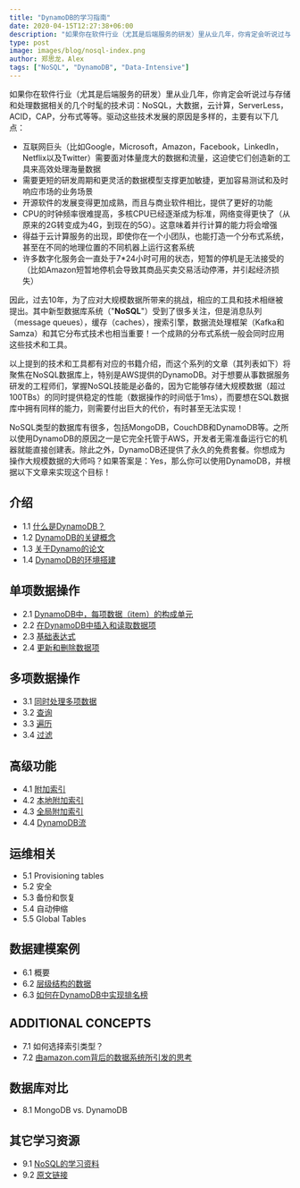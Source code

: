 ```yaml
---
title: "DynamoDB的学习指南"
date: 2020-04-15T12:27:38+06:00
description: "如果你在软件行业（尤其是后端服务的研发）里从业几年，你肯定会听说过与存储和处理数据相关的几个时髦的技术词：NoSQL，大数据，云计算，ServerLess，ACID，CAP，分布式等等。驱动这些技术发展的原因是多样的，主要有以下几点："
type: post
image: images/blog/nosql-index.png
author: 郑思龙，Alex
tags: ["NoSQL", "DynamoDB", "Data-Intensive"]
---
```


如果你在软件行业（尤其是后端服务的研发）里从业几年，你肯定会听说过与存储和处理数据相关的几个时髦的技术词：NoSQL，大数据，云计算，ServerLess，ACID，CAP，分布式等等。驱动这些技术发展的原因是多样的，主要有以下几点：

* 互联网巨头（比如Google，Microsoft，Amazon，Facebook，LinkedIn，Netflix以及Twitter）需要面对体量庞大的数据和流量，这迫使它们创造新的工具来高效处理海量数据
* 需要更短的研发周期和更灵活的数据模型支撑更加敏捷，更加容易测试和及时响应市场的业务场景
* 开源软件的发展变得更加成熟，而且与商业软件相比，提供了更好的功能
* CPU的时钟频率很难提高，多核CPU已经逐渐成为标准，网络变得更快了（从原来的2G转变成为4G，到现在的5G）。这意味着并行计算的能力将会增强
* 得益于云计算服务的出现，即使你在一个小团队，也能打造一个分布式系统，甚至在不同的地理位置的不同机器上运行这套系统
* 许多数字化服务会一直处于7*24小时可用的状态，短暂的停机是无法接受的（比如Amazon短暂地停机会导致其商品买卖交易活动停滞，并引起经济损失）

因此，过去10年，为了应对大规模数据所带来的挑战，相应的工具和技术相继被提出。其中新型数据库系统（"**NoSQL**"）受到了很多关注，但是消息队列（message queues），缓存（caches），搜索引擎，数据流处理框架（Kafka和Samza）和其它分布式技术也相当重要！一个成熟的分布式系统一般会同时应用这些技术和工具。

以上提到的技术和工具都有对应的书籍介绍，而这个系列的文章（其列表如下）将聚焦在NoSQL数据库上，特别是AWS提供的DynamoDB。对于想要从事数据服务研发的工程师们，掌握NoSQL技能是必备的，因为它能够存储大规模数据（超过100TBs）的同时提供稳定的性能（数据操作的时间低于1ms），而要想在SQL数据库中拥有同样的能力，则需要付出巨大的代价，有时甚至无法实现！

NoSQL类型的数据库有很多，包括MongoDB，CouchDB和DynamoDB等。之所以使用DynamoDB的原因之一是它完全托管于AWS，开发者无需准备运行它的机器就能直接创建表。除此之外，DynamoDB还提供了永久的免费套餐。你想成为操作大规模数据的大师吗？如果答案是：Yes，那么你可以使用DynamoDB，并根据以下文章来实现这个目标！

## 介绍

* 1.1  [什么是DynamoDB？](https://2cloudlab.com/nosql/what-is-dynamo-db/)
* 1.2  [DynamoDB的关键概念](https://2cloudlab.com/nosql/key-concepts/)
* 1.3  [关于Dynamo的论文](https://2cloudlab.com/nosql/the-dynamo-paper/)
* 1.4  [DynamoDB的环境搭建](https://2cloudlab.com/nosql/environment-setup/)

## 单项数据操作

* 2.1  [DynamoDB中，每项数据（item）的构成单元](https://2cloudlab.com/nosql/anatomy-of-an-item/)
* 2.2  [在DynamoDB中插入和读取数据项](https://2cloudlab.com/nosql/inserting-retrieving-items/)
* 2.3  [基础表达式](https://2cloudlab.com/nosql/expression-basics/)
* 2.4  [更新和删除数据项](https://2cloudlab.com/nosql/updating-deleting-items/)

## 多项数据操作

* 3.1  [同时处理多项数据](https://2cloudlab.com/nosql/working-with-multiple-items/)
* 3.2  [查询](https://2cloudlab.com/nosql/querying/)
* 3.3  [遍历](https://2cloudlab.com/nosql/scans/)
* 3.4  [过滤](https://2cloudlab.com/nosql/filtering/)

## 高级功能

* 4.1  [附加索引](https://2cloudlab.com/nosql/secondary-indexes/)
* 4.2  [本地附加索引](https://2cloudlab.com/nosql/local-secondary-indexes)
* 4.3  [全局附加索引](https://2cloudlab.com/nosql/global-secondary-indexes/)
* 4.4  [DynamoDB流](https://2cloudlab.com/nosql/dynamodb-streams/)

## 运维相关

* 5.1  Provisioning tables
* 5.2  安全
* 5.3  备份和恢复
* 5.4  自动伸缩
* 5.5  Global Tables

## 数据建模案例

* 6.1  概要
* 6.2  [层级结构的数据](https://2cloudlab.com/nosql/hierarchical-data/)
* 6.3  [如何在DynamoDB中实现排名榜](https://2cloudlab.com/nosql/leaderboard-write-sharding/)

## ADDITIONAL CONCEPTS

* 7.1  如何选择索引类型？
* 7.2  [由amazon.com背后的数据系统所引发的思考](https://2cloudlab.com/nosql/amazon-back-end-data-system/)

## 数据库对比

* 8.1  MongoDB vs. DynamoDB

## 其它学习资源

* 9.1  [NoSQL的学习资料](https://2cloudlab.com/nosql/additional-reading/)
* 9.2  [原文链接](https://www.dynamodbguide.com)